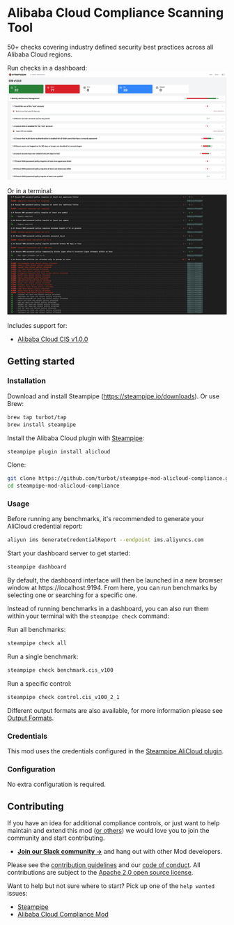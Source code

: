 # Alibaba Cloud Compliance Scanning Tool

50+ checks covering industry defined security best practices across all Alibaba Cloud regions.

Run checks in a dashboard:
![image](https://raw.githubusercontent.com/turbot/steampipe-mod-alicloud-compliance/main/docs/alicloud_cis_v100_dashboard.png)

Or in a terminal:
![image](https://raw.githubusercontent.com/turbot/steampipe-mod-alicloud-compliance/main/docs/alicloud_cis_v100_console.png)

Includes support for:
* [Alibaba Cloud CIS v1.0.0](https://hub.steampipe.io/mods/turbot/alicloud_compliance/controls/benchmark.cis_v100)

## Getting started

### Installation

Download and install Steampipe (https://steampipe.io/downloads). Or use Brew:

```sh
brew tap turbot/tap
brew install steampipe
```

Install the Alibaba Cloud plugin with [Steampipe](https://steampipe.io):

```sh
steampipe plugin install alicloud
```

Clone:

```sh
git clone https://github.com/turbot/steampipe-mod-alicloud-compliance.git
cd steampipe-mod-alicloud-compliance
```

### Usage

Before running any benchmarks, it's recommended to generate your AliCloud credential report:

```sh
aliyun ims GenerateCredentialReport --endpoint ims.aliyuncs.com
```

Start your dashboard server to get started:

```sh
steampipe dashboard
```

By default, the dashboard interface will then be launched in a new browser
window at https://localhost:9194. From here, you can run benchmarks by
selecting one or searching for a specific one.

Instead of running benchmarks in a dashboard, you can also run them within your
terminal with the `steampipe check` command:

Run all benchmarks:

```sh
steampipe check all
```

Run a single benchmark:

```sh
steampipe check benchmark.cis_v100
```

Run a specific control:

```sh
steampipe check control.cis_v100_2_1
```

Different output formats are also available, for more information please see
[Output Formats](https://steampipe.io/docs/reference/cli/check#output-formats).

### Credentials

This mod uses the credentials configured in the [Steampipe AliCloud plugin](https://hub.steampipe.io/plugins/turbot/alicloud).

### Configuration

No extra configuration is required.

## Contributing

If you have an idea for additional compliance controls, or just want to help maintain and extend this mod ([or others](https://github.com/topics/steampipe-mod)) we would love you to join the community and start contributing.

- **[Join our Slack community →](https://join.slack.com/t/steampipe/shared_invite/zt-oij778tv-lYyRTWOTMQYBVAbtPSWs3g)** and hang out with other Mod developers.

Please see the [contribution guidelines](https://github.com/turbot/steampipe/blob/main/CONTRIBUTING.md) and our [code of conduct](https://github.com/turbot/steampipe/blob/main/CODE_OF_CONDUCT.md). All contributions are subject to the [Apache 2.0 open source license](https://github.com/turbot/steampipe-mod-alicloud-compliance/blob/main/LICENSE).

Want to help but not sure where to start? Pick up one of the `help wanted` issues:

- [Steampipe](https://github.com/turbot/steampipe/labels/help%20wanted)
- [Alibaba Cloud Compliance Mod](https://github.com/turbot/steampipe-mod-alicloud-compliance/labels/help%20wanted)
